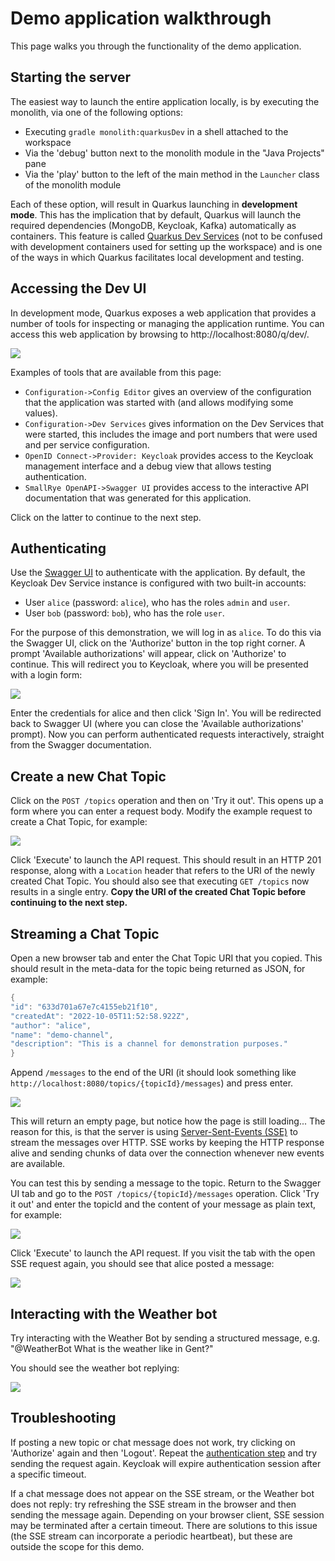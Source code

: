 # Demo application walkthrough

This page walks you through the functionality of the demo application.

## Starting the server

The easiest way to launch the entire application locally, is by executing the monolith, via one of the following options:

* Executing `gradle monolith:quarkusDev` in a shell attached to the workspace
* Via the 'debug' button next to the monolith module in the "Java Projects" pane
* Via the 'play' button to the left of the main method in the `Launcher` class of the monolith module

Each of these option, will result in Quarkus launching in **development mode**. This has the implication that by default, Quarkus will launch the required dependencies (MongoDB, Keycloak, Kafka) automatically as containers. This feature is called [Quarkus Dev Services](https://quarkus.io/guides/dev-services) (not to be confused with development containers used for setting up the workspace) and is one of the ways in which Quarkus facilitates local development and testing.

## Accessing the Dev UI

In development mode, Quarkus exposes a web application that provides a number of tools for inspecting or managing the application runtime. You can access this web application by browsing to http://localhost:8080/q/dev/.

![](img/quarkus-devui.png)

Examples of tools that are available from this page:

* `Configuration->Config Editor` gives an overview of the configuration that the application was started with (and allows modifying some values).
* `Configuration->Dev Services` gives information on the Dev Services that were started, this includes the image and port numbers that were used and per service configuration.
* `OpenID Connect->Provider: Keycloak` provides access to the Keycloak management interface and a debug view that allows testing authentication.
* `SmallRye OpenAPI->Swagger UI` provides access to the interactive API documentation that was generated for this application.

Click on the latter to continue to the next step.

## Authenticating

Use the [Swagger UI](http://localhost:8080/q/swagger-ui/) to authenticate with the application. By default, the Keycloak Dev Service instance is configured with two built-in accounts:

* User `alice` (password: `alice`), who has the roles `admin` and `user`.
* User `bob` (password: `bob`), who has the role `user`.

For the purpose of this demonstration, we will log in as `alice`. To do this via the Swagger UI, click on the 'Authorize' button in the top right corner. A prompt 'Available authorizations' will appear, click on 'Authorize' to continue. This will redirect you to Keycloak, where you will be presented with a login form:

![](img/keycloak-login.png)

Enter the credentials for alice and then click 'Sign In'. You will be redirected back to Swagger UI (where you can close the 'Available authorizations' prompt).
Now you can perform authenticated requests interactively, straight from the Swagger documentation.

## Create a new Chat Topic

Click on the `POST /topics` operation and then on 'Try it out'. This opens up a form where you can enter a request body. Modify the example request to create a Chat Topic, for example:

![](img/swagger-post-topic.png)

Click 'Execute' to launch the API request. This should result in an HTTP 201 response, along with a `Location` header that refers to the URI of the newly created Chat Topic.
You should also see that executing `GET /topics` now results in a single entry. **Copy the URI of the created Chat Topic before continuing to the next step.**

## Streaming a Chat Topic

Open a new browser tab and enter the Chat Topic URI that you copied. This should result in the meta-data for the topic being returned as JSON, for example:

```java
{
"id": "633d701a67e7c4155eb21f10",
"createdAt": "2022-10-05T11:52:58.922Z",
"author": "alice",
"name": "demo-channel",
"description": "This is a channel for demonstration purposes."
}
```

Append `/messages` to the end of the URI (it should look something like `http://localhost:8080/topics/{topicId}/messages`) and press enter.

![](img/streaming-messages.png)

This will return an empty page, but notice how the page is still loading... The reason for this, is that the server is using [Server-Sent-Events (SSE)](https://html.spec.whatwg.org/multipage/server-sent-events.html#server-sent-events) to stream the messages over HTTP. SSE works by keeping the HTTP response alive and sending chunks of data over the connection whenever new events are available.

You can test this by sending a message to the topic. Return to the Swagger UI tab and go to the `POST /topics/{topicId}/messages` operation. Click 'Try it out' and enter the topicId and the content of your message as plain text, for example:

![](img/swagger-post-message.png)

Click 'Execute' to launch the API request. If you visit the tab with the open SSE request again, you should see that alice posted a message:

![](img/message-example.png)

## Interacting with the Weather bot

Try interacting with the Weather Bot by sending a structured message, e.g. "@WeatherBot What is the weather like in Gent?"

You should see the weather bot replying:

![](img/weatherbot-reply.png)

## Troubleshooting

If posting a new topic or chat message does not work, try clicking on 'Authorize' again and then 'Logout'. Repeat the [authentication step](#authenticating) and try sending the request again. Keycloak will expire authentication session after a specific timeout.

If a chat message does not appear on the SSE stream, or the Weather bot does not reply: try refreshing the SSE stream in the browser and then sending the message again. Depending on your browser client, SSE session may be terminated after a certain timeout. There are solutions to this issue (the SSE stream can incorporate a periodic heartbeat), but these are outside the scope for this demo.
